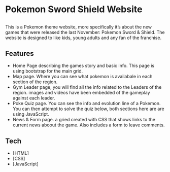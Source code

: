 # Pokemon Sword Shield Website 
## 

This is a Pokemon theme website, more specifically it’s about the new games that were released the last November: Pokemon Sword & Shield. The website is designed to like kids, young adults and any fan of the franchise. 



## Features

- Home Page describing the games story and basic info.  This page is using bootstrap for the main grid. 
- Map page. Where you can see what pokemon is availabale in each section of the region.
- Gym Leader page, you will find all the info related to the Leaders of the region. images and videos have been embedded of    the gameplay against each leader. 
- Poke Quiz page. You can see the info and evolution line of a Pokemon. You can then attempt to solve the quiz below, both     sections here are are using JavaScript.
- News & Form page. a gried created with CSS that shows links to the current news aboout the game. Also includes a form to leave comments. 

## Tech


- [HTML] 
- [CSS] 
- [JavaScript]
